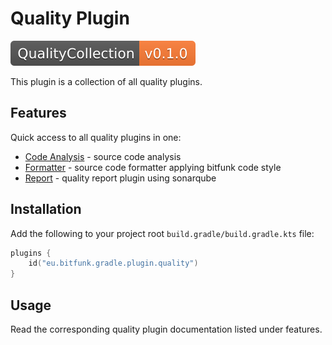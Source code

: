 # Quality Plugin

[![QualityCollection](../../docs/assets/images/badge-release-quality-collection.svg)](https://central.sonatype.dev/namespace/eu.bitfunk.gradle.plugin.quality)

This plugin is a collection of all quality plugins.

## Features

Quick access to all quality plugins in one:

- [Code Analysis](../../docs/src/plugins/quality/code-analysis/index.md) - source code analysis
- [Formatter](../../docs/src/plugins/quality/formatter/index.md) - source code formatter applying bitfunk code style
- [Report](report/README.md) - quality report plugin using sonarqube

## Installation

Add the following to your project root `build.gradle/build.gradle.kts` file:

```kotlin
plugins {
    id("eu.bitfunk.gradle.plugin.quality")
}
```

## Usage

Read the corresponding quality plugin documentation listed under features.

